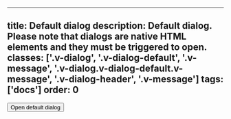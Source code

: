 <!--
 *              © 2025 Visa
 *
 * Licensed under the Apache License, Version 2.0 (the "License");
 * you may not use this file except in compliance with the License.
 * You may obtain a copy of the License at
 *
 *         http://www.apache.org/licenses/LICENSE-2.0
 *
 * Unless required by applicable law or agreed to in writing, software
 * distributed under the License is distributed on an "AS IS" BASIS,
 * WITHOUT WARRANTIES OR CONDITIONS OF ANY KIND, either express or implied.
 * See the License for the specific language governing permissions and
 * limitations under the License.
 *
 -->
---
title: Default dialog
description: Default dialog. Please note that dialogs are native HTML elements and they must be triggered to open. 
classes: ['.v-dialog', '.v-dialog-default', '.v-message', '.v-dialog.v-dialog-default.v-message', '.v-dialog-header', '.v-message']
tags: ['docs']
order: 0
---

<button class="v-button v-button-primary" onclick="window.defaultDialog.showModal();">
  Open default dialog
</button>
<dialog aria-describedby="default-description" aria-labelledby="default-title" aria-modal="true" class="v-dialog v-dialog-default v-message" id="defaultDialog" role="dialog">
  <div class="v-message-content v-pb-2 v-pr-2">
    <h2 class="v-dialog-header v-flex v-align-items-center v-justify-content-start" id="default-title">
      <span>
        Default title
      </span>
    </h2>
    <p id="default-description">
      This is required text that describes the dialog title in more detail.
    </p>
    <div class="v-flex v-flex-wrap v-gap-8 v-pt-16 v-align-items-center v-justify-content-start">
      <button class="v-button v-button-primary" onclick="window.defaultDialog.close();" type="button">
        Primary action
      </button>
      <button class="v-button v-button-secondary" onclick="window.defaultDialog.close();" type="button">
        Secondary action
      </button>
    </div>
  </div>
  <button aria-label="close" class="v-button v-button-icon v-button-tertiary v-button-subtle v-button-small -v-mt-20 -v-ml-12 -v-mr-18" onclick="window.defaultDialog.close();" type="button">
    <svg aria-hidden="true" class="v-icon v-icon-visa v-icon-tiny" focusable="false" viewbox="0 0 16 16">
      <use href="#visa-close-tiny">
      </use>
    </svg>
  </button>
</dialog>
